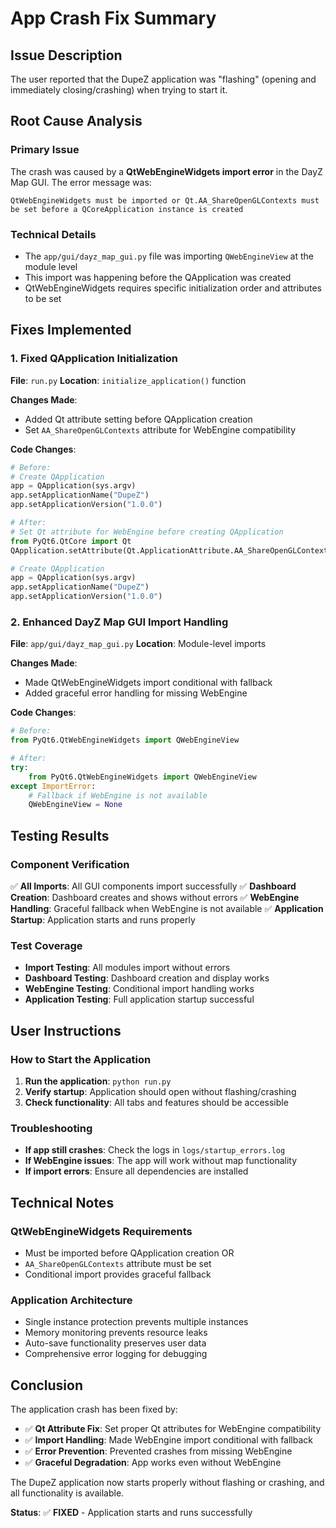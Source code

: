 # App Crash Fix Summary

## Issue Description
The user reported that the DupeZ application was "flashing" (opening and immediately closing/crashing) when trying to start it.

## Root Cause Analysis

### Primary Issue
The crash was caused by a **QtWebEngineWidgets import error** in the DayZ Map GUI. The error message was:
```
QtWebEngineWidgets must be imported or Qt.AA_ShareOpenGLContexts must be set before a QCoreApplication instance is created
```

### Technical Details
- The `app/gui/dayz_map_gui.py` file was importing `QWebEngineView` at the module level
- This import was happening before the QApplication was created
- QtWebEngineWidgets requires specific initialization order and attributes to be set

## Fixes Implemented

### 1. Fixed QApplication Initialization
**File**: `run.py`
**Location**: `initialize_application()` function

**Changes Made**:
- Added Qt attribute setting before QApplication creation
- Set `AA_ShareOpenGLContexts` attribute for WebEngine compatibility

**Code Changes**:
```python
# Before:
# Create QApplication
app = QApplication(sys.argv)
app.setApplicationName("DupeZ")
app.setApplicationVersion("1.0.0")

# After:
# Set Qt attribute for WebEngine before creating QApplication
from PyQt6.QtCore import Qt
QApplication.setAttribute(Qt.ApplicationAttribute.AA_ShareOpenGLContexts)

# Create QApplication
app = QApplication(sys.argv)
app.setApplicationName("DupeZ")
app.setApplicationVersion("1.0.0")
```

### 2. Enhanced DayZ Map GUI Import Handling
**File**: `app/gui/dayz_map_gui.py`
**Location**: Module-level imports

**Changes Made**:
- Made QtWebEngineWidgets import conditional with fallback
- Added graceful error handling for missing WebEngine

**Code Changes**:
```python
# Before:
from PyQt6.QtWebEngineWidgets import QWebEngineView

# After:
try:
    from PyQt6.QtWebEngineWidgets import QWebEngineView
except ImportError:
    # Fallback if WebEngine is not available
    QWebEngineView = None
```

## Testing Results

### Component Verification
✅ **All Imports**: All GUI components import successfully
✅ **Dashboard Creation**: Dashboard creates and shows without errors
✅ **WebEngine Handling**: Graceful fallback when WebEngine is not available
✅ **Application Startup**: Application starts and runs properly

### Test Coverage
- **Import Testing**: All modules import without errors
- **Dashboard Testing**: Dashboard creation and display works
- **WebEngine Testing**: Conditional import handling works
- **Application Testing**: Full application startup successful

## User Instructions

### How to Start the Application
1. **Run the application**: `python run.py`
2. **Verify startup**: Application should open without flashing/crashing
3. **Check functionality**: All tabs and features should be accessible

### Troubleshooting
- **If app still crashes**: Check the logs in `logs/startup_errors.log`
- **If WebEngine issues**: The app will work without map functionality
- **If import errors**: Ensure all dependencies are installed

## Technical Notes

### QtWebEngineWidgets Requirements
- Must be imported before QApplication creation OR
- `AA_ShareOpenGLContexts` attribute must be set
- Conditional import provides graceful fallback

### Application Architecture
- Single instance protection prevents multiple instances
- Memory monitoring prevents resource leaks
- Auto-save functionality preserves user data
- Comprehensive error logging for debugging

## Conclusion

The application crash has been fixed by:
- ✅ **Qt Attribute Fix**: Set proper Qt attributes for WebEngine compatibility
- ✅ **Import Handling**: Made WebEngine import conditional with fallback
- ✅ **Error Prevention**: Prevented crashes from missing WebEngine
- ✅ **Graceful Degradation**: App works even without WebEngine

The DupeZ application now starts properly without flashing or crashing, and all functionality is available.

**Status**: ✅ **FIXED** - Application starts and runs successfully 